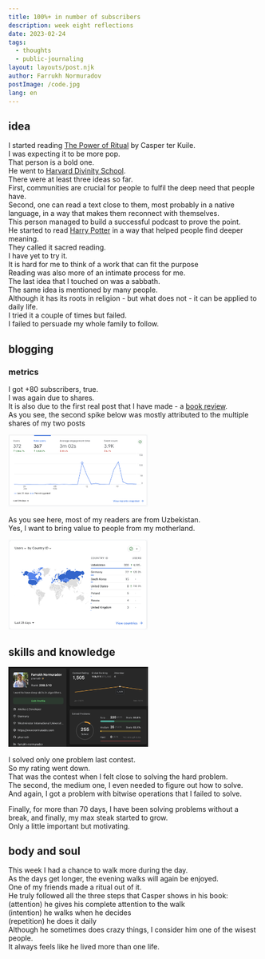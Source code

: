```yaml
---
title: 100%+ in number of subscribers
description: week eight reflections
date: 2023-02-24
tags:
  - thoughts
  - public-journaling
layout: layouts/post.njk
author: Farrukh Normuradov
postImage: /code.jpg
lang: en
---
```


<h2>idea</h2>

I started reading [The Power of Ritual](https://www.harpercollins.com/products/the-power-of-ritual-casper-ter-kuile?variant=32894732140578) by Casper ter Kuile. <br>
I was expecting it to be more pop. <br>
That person is a bold one. <br>
He went to [Harvard Divinity School](https://hds.harvard.edu/#). <br>
There were at least three ideas so far. <br>
First, communities are crucial for people to fulfil the deep need that people have. <br>
Second, one can read a text close to them, most probably in a native language, in a way that makes them reconnect with themselves. <br>
This person managed to build a successful podcast to prove the point. <br>
He started to read [Harry Potter](https://www.harrypottersacredtext.com/about/our-story) in a way that helped people find deeper meaning. <br>
They called it sacred reading. <br>
I have yet to try it. <br>
It is hard for me to think of a work that can fit the purpose <br>
Reading was also more of an intimate process for me. <br>
The last idea that I touched on was a sabbath. <br>
The same idea is mentioned by many people. <br>
Although it has its roots in religion - but what does not - it can be applied to daily life. <br>
I tried it a couple of times but failed. <br>
I failed to persuade my whole family to follow. <br>

<h2>blogging</h2>

<h3>metrics</h3>

I got +80 subscribers, true. <br>
I was again due to shares. <br>
It is also due to the first real post that I have made - a [book review](https://www.normuradov.com/posts/2023/red-boar-book-review-en/). <br>
As you see, the second spike below was mostly attributed to the multiple shares of my two posts <br>

<img style="width: 20em;" src="/img/23-w8-ga-6.png">

As you see here, most of my readers are from Uzbekistan. <br>
Yes, I want to bring value to people from my motherland. <br>

<img style="width: 20em;" src="/img/23-w8-ga-5.png">

<h2>skills and knowledge</h2>

<img style="width: 20em;" src="/img/23-w8-leetcode-5.png">

I solved only one problem last contest. <br>
So my rating went down. <br>
That was the contest when I felt close to solving the hard problem. <br>
The second, the medium one, I even needed to figure out how to solve. <br>
And again, I got a problem with bitwise operations that I failed to solve. <br>

Finally, for more than 70 days, I have been solving problems without a break, and finally, my max steak started to grow. <br>
Only a little important but motivating. <br>

<h2>body and soul</h2>

This week I had a chance to walk more during the day. <br>
As the days get longer, the evening walks will again be enjoyed. <br>
One of my friends made a ritual out of it. <br>
He truly followed all the three steps that Casper shows in his book: <br>
(attention) he gives his complete attention to the walk <br>
(intention) he walks when he decides <br>
(repetition) he does it daily <br>
Although he sometimes does crazy things, I consider him one of the wisest people. <br>
It always feels like he lived more than one life. <br>

